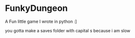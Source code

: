 # FunkyDungeon
A Fun little game I wrote in python :]

you gotta make a saves folder with capital s because i am slow
